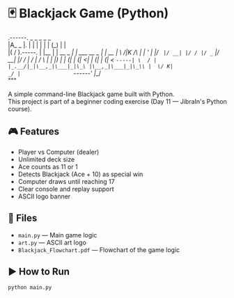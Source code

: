 # 🃏 Blackjack Game (Python)
.------.            _     _            _    _            _    
|A_  _ |.          | |   | |          | |  (_)          | |   
|( \/ ).-----.     | |__ | | __ _  ___| | ___  __ _  ___| | __
| \  /|K /\  |     | '_ \| |/ _` |/ __| |/ / |/ _` |/ __| |/ /
|  \/ | /  \ |     | |_) | | (_| | (__|   <| | (_| | (__|   < 
`-----| \  / |     |_.__/|_|\__,_|\___|_|\_\ |\__,_|\___|_|\_\\
      |  \/ K|                            _/ |                
      `------'                           |__/           
"""

A simple command-line Blackjack game built with Python.  
This project is part of a beginner coding exercise (Day 11 — JibraIn's Python course).

## 🎮 Features

- Player vs Computer (dealer)
- Unlimited deck size
- Ace counts as 11 or 1
- Detects Blackjack (Ace + 10) as special win
- Computer draws until reaching 17
- Clear console and replay support
- ASCII logo banner

## 📂 Files

- `main.py` — Main game logic
- `art.py` — ASCII art logo
- `Blackjack_Flowchart.pdf` — Flowchart of the game logic

## ▶️ How to Run

```bash
python main.py
